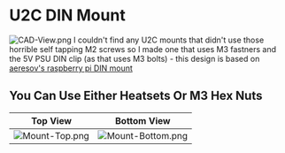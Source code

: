  # U2C DIN Mount #

 ![CAD-View.png](https://github.com/Alexander-T-Moss/VoronUsers/blob/master/printer_mods/AlexanderT-Moss/DIN-Mounts/U2C-DIN-Mount/Images/Without-Background/CAD-View.png)
 I couldn't find any U2C mounts that didn't use those horrible self tapping M2 screws so I made one that uses M3 fastners and the 5V PSU DIN clip (as that uses M3 bolts) - this design is based on [aeresov's raspberry pi DIN mount](https://github.com/VoronDesign/VoronUsers/tree/master/printer_mods/aeresov/Raspberry_Pi_DIN_mount)
 
## You Can Use Either Heatsets Or M3 Hex Nuts ##

Top View               |  Bottom View
 :-------------------------------:|:-------------------------------:
 ![Mount-Top.png](https://github.com/Alexander-T-Moss/VoronUsers/blob/master/printer_mods/AlexanderT-Moss/DIN-Mounts/U2C-DIN-Mount/Images/Without-Background/Mount-Top.png)         |  ![Mount-Bottom.png](https://github.com/Alexander-T-Moss/VoronUsers/blob/master/printer_mods/AlexanderT-Moss/DIN-Mounts/U2C-DIN-Mount/Images/Without-Background/Mount-Bottom.png)
